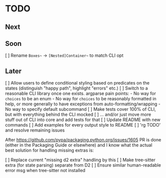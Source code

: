 # TODO

## Next


## Soon

[ ] Rename `Boxes~` -> `[Nested]Container~` to match CLI opt

## Later

[ ] Allow users to define conditional styling based on predicates on the states
    (distinguish "happy path", highlight "errors" etc.)
[ ] Switch to a reasonable CLI library once one exists. argparse pain points:
    - No way for `choices` to be an enum
    - No way for `choices` to be reasonably formatted in help, or more
      generally to have exceptions from auto-formatting/wrapping
    - No way to specify default subcommand
[ ] Make tests cover 100% of CLI, but with everything behind the CLI mocked
[ ] ... and/or just move more stuff out of CLI into core and add tests for that
[ ] Update README with new commands
[ ] Add examples for every output style to README
[ ] 'rg TODO' and resolve remaining issues

After https://github.com/pypa/packaging.python.org/issues/1605 PR is done
(either in the Packaging Guide or elsewhere) and I know what the actual best
solution for handling missing extras is:

[ ] Replace current "missing d2 extra" handling by this
[ ] Make tree-sitter extra (for state parsing) separate from D2
[ ] Ensure similar human-readable error msg when tree-sitter not installed
